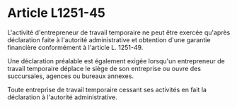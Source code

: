# Article L1251-45

L'activité d'entrepreneur de travail temporaire ne peut être exercée qu'après déclaration faite à l'autorité administrative et obtention d'une garantie financière conformément à l'article L. 1251-49.

Une déclaration préalable est également exigée lorsqu'un entrepreneur de travail temporaire déplace le siège de son entreprise ou ouvre des succursales, agences ou bureaux annexes.

Toute entreprise de travail temporaire cessant ses activités en fait la déclaration à l'autorité administrative.